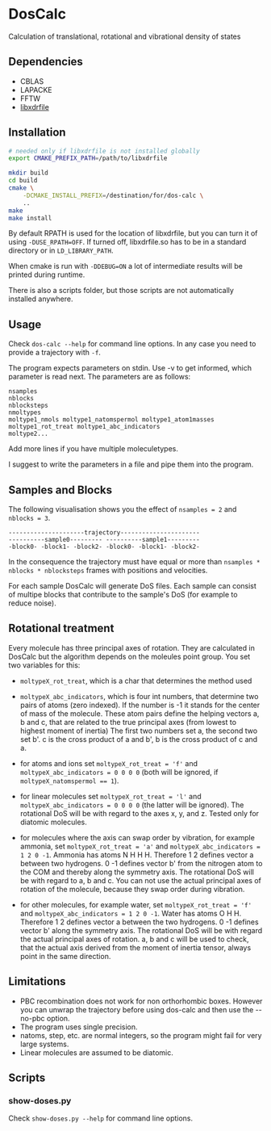 # DosCalc

Calculation of translational, rotational and vibrational density of states

## Dependencies

- CBLAS
- LAPACKE
- FFTW
- [libxdrfile](https://github.com/wesbarnett/libxdrfile) 

## Installation

```bash
# needed only if libxdrfile is not installed globally
export CMAKE_PREFIX_PATH=/path/to/libxdrfile 

mkdir build
cd build
cmake \
    -DCMAKE_INSTALL_PREFIX=/destination/for/dos-calc \
    ..
make
make install
```

By default RPATH is used for the location of libxdrfile, but you can turn it of using `-DUSE_RPATH=OFF`.
If turned off, libxdrfile.so has to be in a standard directory or in `LD_LIBRARY_PATH`.

When cmake is run with `-DDEBUG=ON` a lot of intermediate results will be printed during runtime.

There is also a scripts folder, but those scripts are not automatically installed anywhere.

## Usage

Check `dos-calc --help` for command line options.
In any case you need to provide a trajectory with `-f`.

The program expects parameters on stdin. Use -v to get informed, which parameter is read next.
The parameters are as follows:
```
nsamples
nblocks
nblocksteps
nmoltypes
moltype1_nmols moltype1_natomspermol moltype1_atom1masses moltype1_rot_treat moltype1_abc_indicators
moltype2...
```

Add more lines if you have multiple moleculetypes.

I suggest to write the parameters in a file and pipe them into the program.

## Samples and Blocks

The following visualisation shows you the effect of `nsamples = 2` and `nblocks = 3`.

```
---------------------trajectory----------------------
----------sample0--------- ----------sample1---------
-block0- -block1- -block2- -block0- -block1- -block2-
```
In the consequence the trajectory must have equal or more than `nsamples * nblocks * nblocksteps` frames with positions and velocities.

For each sample DosCalc will generate DoS files. Each sample can consist of multipe blocks that contribute to the sample's DoS (for example to reduce noise).

## Rotational treatment

Every molecule has three principal axes of rotation.
They are calculated in DosCalc but the algorithm depends on the moleules point group.
You set two variables for this:
- `moltypeX_rot_treat`, which is a char that determines the method used
- `moltypeX_abc_indicators`, which is four int numbers, that determine two pairs of atoms (zero indexed).
  If the number is -1 it stands for the center of mass of the molecule.
  These atom pairs define the helping vectors a, b and c, that are related to the true principal axes (from lowest to highest moment of inertia)
  The first two numbers set a, the second two set b'. c is the cross product of a and b', b is the cross product of c and a.

- for atoms and ions set `moltypeX_rot_treat = 'f'` and `moltypeX_abc_indicators = 0 0 0 0` (both will be ignored, if `moltypeX_natomspermol == 1`).
- for linear molecules set `moltypeX_rot_treat = 'l'` and `moltypeX_abc_indicators = 0 0 0 0` (the latter will be ignored).
  The rotational DoS will be with regard to the axes x, y, and z.
  Tested only for diatomic molecules.
- for molecules where the axis can swap order by vibration, for example ammonia, set `moltypeX_rot_treat = 'a'` and `moltypeX_abc_indicators = 1 2 0 -1`.
  Ammonia has atoms N H H H. Therefore 1 2 defines vector a between two hydrogens. 0 -1 defines vector b' from the nitrogen atom to the COM and thereby along the symmetry axis.
  The rotational DoS will be with regard to a, b and c.
  You can not use the actual principal axes of rotation of the molecule, because they swap order during vibration.
- for other molecules, for example water, set `moltypeX_rot_treat = 'f'` and `moltypeX_abc_indicators = 1 2 0 -1`.
  Water has atoms O H H. Therefore 1 2 defines vector a between the two hydrogens. 0 -1 defines vector b' along the symmetry axis.
  The rotational DoS will be with regard the actual principal axes of rotation.
  a, b and c will be used to check, that the actual axis derived from the moment of inertia tensor, always point in the same direction.

## Limitations

- PBC recombination does not work for non orthorhombic boxes. However you can unwrap the trajectory before using dos-calc and then use the --no-pbc option.
- The program uses single precision.
- natoms, step, etc. are normal integers, so the program might fail for very large systems.
- Linear molecules are assumed to be diatomic.

## Scripts

### show-doses.py

Check `show-doses.py --help` for command line options.
